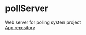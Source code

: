 ﻿# pollServer
Web server for polling system project  
<a href="https://github.com/InsaneH4/poll" target="_blank">App repository</a>

